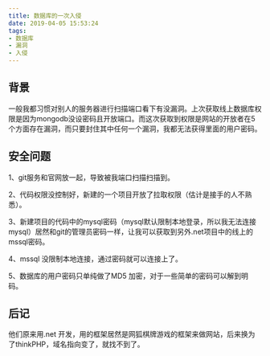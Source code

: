 ```yaml
---
title: 数据库的一次入侵
date: 2019-04-05 15:53:24
tags: 
- 数据库 
- 漏洞 
- 入侵
---
```

## 背景

一般我都习惯对别人的服务器进行扫描端口看下有没漏洞。上次获取线上数据库权限是因为mongodb没设密码且开放端口。而这次获取到权限是网站的开放者在5个方面存在漏洞，而只要封住其中任何一个漏洞，我都无法获得里面的用户密码。

## 安全问题

1、git服务和官网放一起，导致被我端口扫描扫描到。

2、代码权限没控制好，新建的一个项目开放了拉取权限（估计是接手的人不熟悉）。

3、新建项目的代码中的mysql密码（mysql默认限制本地登录，所以我无法连接mysql）居然和git的管理员密码一样，让我可以获取到另外.net项目中的线上的mssql密码。

4、mssql 没限制本地连接，通过密码就可以连接上了。

5、数据库的用户密码只单纯做了MD5 加密，对于一些简单的密码可以解到明码。

## 后记
他们原来用.net 开发，用的框架居然是网狐棋牌游戏的框架来做网站，后来换为了thinkPHP，域名指向变了，就找不到了。
